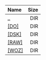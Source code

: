 |Name|Size|
|:---|---:|
|[..](../index.html)|DIR|
|[[DO]]([DO]/index.html)|DIR|
|[[DSK]]([DSK]/index.html)|DIR|
|[[RAW]]([RAW]/index.html)|DIR|
|[[WOZ]]([WOZ]/index.html)|DIR|
